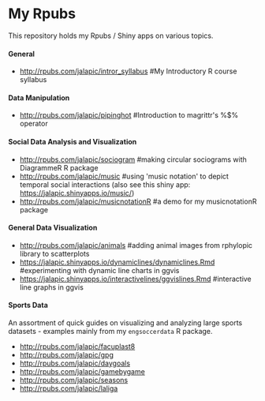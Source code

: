 # My Rpubs
This repository holds my Rpubs / Shiny apps on various topics.



#### General
- http://rpubs.com/jalapic/intror_syllabus #My Introductory R course syllabus

#### Data Manipulation
- http://rpubs.com/jalapic/pipinghot #Introduction to magrittr's %$% operator

#### Social Data Analysis and Visualization
- http://rpubs.com/jalapic/sociogram  #making circular sociograms with DiagrammeR R package
- http://rpubs.com/jalapic/music #using 'music notation' to depict temporal social interactions
(also see this shiny app: https://jalapic.shinyapps.io/music/)
- http://rpubs.com/jalapic/musicnotationR #a demo for my musicnotationR package

#### General Data Visualization
- http://rpubs.com/jalapic/animals  #adding animal images from rphylopic library to scatterplots
- https://jalapic.shinyapps.io/dynamiclines/dynamiclines.Rmd  #experimenting with dynamic line charts in ggvis
- https://jalapic.shinyapps.io/interactivelines/ggvislines.Rmd  #interactive line graphs in ggvis
 

#### Sports Data
An assortment of quick guides on visualizing and analyzing large sports datasets - examples mainly from my `engsoccerdata` R package.

- http://rpubs.com/jalapic/facuplast8
- http://rpubs.com/jalapic/gpg
- http://rpubs.com/jalapic/daygoals
- http://rpubs.com/jalapic/gamebygame
- http://rpubs.com/jalapic/seasons
- http://rpubs.com/jalapic/laliga
